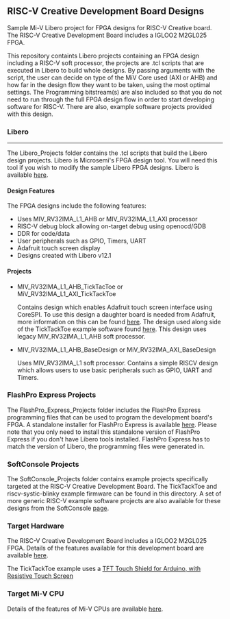 ## RISC-V Creative Development Board Designs

Sample Mi-V Libero project for FPGA designs for RISC-V Creative board. The RISC-V Creative Development Board includes a IGLOO2 M2GL025 FPGA.

This repository containts Libero projects containing an FPGA design including a RISC-V soft processor, the projects are .tcl scripts that are executed in Libero to build whole designs. By passing arguments with the script, the user can decide on type of the MiV Core used (AXI or AHB) and how far in the design flow they want to be taken, using the most optimal settings.
The Programming bitstream(s) are also included so that you do not need to run through the full FPGA design flow in order to start developing software for RISC-V. There are also, example software projects provided with this design.

### Libero
---------------------
The Libero_Projects folder contains the .tcl scripts that build the Libero design projects. Libero is Microsemi's FPGA design tool. You will need this tool if you wish to modify the sample Libero FPGA designs. Libero is available 
[here](https://www.microsemi.com/products/fpga-soc/design-resources/design-software/libero-soc#downloads).

#### Design Features
The FPGA designs include the following features:
* Uses MIV_RV32IMA_L1_AHB or MIV_RV32IMA_L1_AXI processor
* RISC-V debug block allowing on-target debug using openocd/GDB
* DDR for code/data
* User peripherals such as GPIO, Timers, UART
* Adafruit touch screen display
* Designs created with Libero v12.1

#### Projects
* MIV_RV32IMA_L1_AHB_TickTacToe or MiV_RV32IMA_L1_AXI_TickTackToe

   Contains design which enables Adafruit touch screen interface using CoreSPI. To use this design a daughter board is needed from Adafruit, more information on this can be found [here](https://www.adafruit.com/product/1651).
   The design used along side of the TickTackToe example software found [here](https://github.com/RISCV-on-Microsemi-FPGA/RISC-V-Creative-Board/tree/master/Example_Software_Projects). This design uses legacy MIV_RV32IMA_L1_AHB soft processor.

* MIV_RV32IMA_L1_AHB_BaseDesign or MiV_RV32IMA_AXI_BaseDesign

   Uses MIV_RV32IMA_L1 soft processor. Contains a simple RISCV design which allows users to use basic peripherals such as GPIO, UART and Timers.

### FlashPro Express Projects
The FlashPro_Express_Projects folder includes the FlashPro Express programming files that can be used to program the development board's FPGA. A standalone installer for FlashPro Express is available [here](http://www.microsemi.com/products/fpga-soc/design-resources/programming/flashpro#software). 
Please note that you only need to install this standalone version of FlashPro Express if you don't have Libero tools installed. FlashPro Express has to match the version of Libero, the programming files were generated in.

### SoftConsole Projects
The SoftConsole_Projects folder contains example projects specifically targeted at the RISC-V Creative Development Board. The TickTackToe and riscv-systic-blinky example firmware can be found in this directory.
A set of more generic RISC-V example software projects are also available for these designs from the SoftConsole [page](https://github.com/RISCV-on-Microsemi-FPGA/SoftConsole).

### Target Hardware
The RISC-V Creative Development Board includes a IGLOO2 M2GL025 FPGA. Details of the features available for this development board are available [here](https://www.microsemi.com/products/fpga-soc/design-resources/dev-kits/risc-v-creative-board).

The TickTackToe example uses a [TFT Touch Shield for Arduino, with Resistive Touch Screen](https://www.adafruit.com/product/1651)

### Target Mi-V CPU
Details of the features of Mi-V CPUs are available [here](https://github.com/RISCV-on-Microsemi-FPGA/CPUs).

